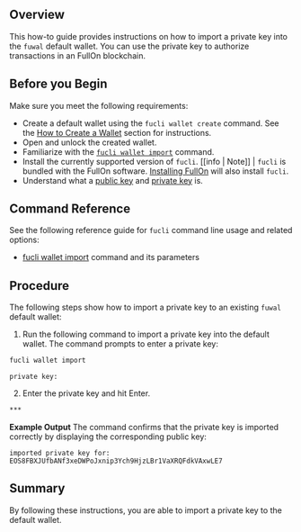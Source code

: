 ## Overview

This how-to guide provides instructions on how to import a private key into the `fuwal` default wallet. You can use the private key to authorize transactions in an FullOn blockchain.

## Before you Begin

Make sure you meet the following requirements:

* Create a default wallet using the `fucli wallet create` command. See the [How to Create a Wallet](../02_how-to-guides/how-to-create-a-wallet.md) section for instructions.
* Open and unlock the created wallet.
* Familiarize with the [`fucli wallet import`](../03_command-reference/wallet/import.md) command.
* Install the currently supported version of `fucli`.
[[info | Note]]
| `fucli` is bundled with the FullOn software. [Installing FullOn](../../00_install/index.md) will also install `fucli`.
* Understand what a [public key](/glossary.md#public-key) and [private key](/glossary.md#private-key) is.

## Command Reference

See the following reference guide for `fucli` command line usage and related options:
* [fucli wallet import](../03_command-reference/wallet/import.md) command and its parameters

## Procedure

The following steps show how to import a private key to an existing `fuwal` default wallet:

1. Run the following command to import a private key into the default wallet. The command prompts to enter a private key:
```sh
fucli wallet import
```
```console
private key:
```

2. Enter the private key and hit Enter.
```sh
***
```

**Example Output**
The command confirms that the private key is imported correctly by displaying the corresponding public key:
```console
imported private key for: EOS8FBXJUfbANf3xeDWPoJxnip3Ych9HjzLBr1VaXRQFdkVAxwLE7
```

## Summary

By following these instructions, you are able to import a private key to the default wallet.
